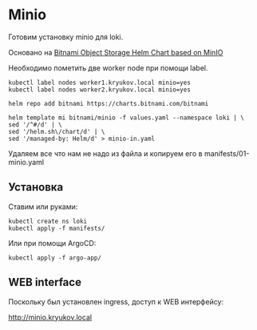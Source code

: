 # Minio

Готовим установку minio для loki.

Основано на [Bitnami Object Storage Helm Chart based on MinIO](https://github.com/bitnami/charts/tree/master/bitnami/minio/#installing-the-chart)

Необходимо пометить две worker node при помощи label.

    kubectl label nodes worker1.kryukov.local minio=yes
    kubectl label nodes worker2.kryukov.local minio=yes

    helm repo add bitnami https://charts.bitnami.com/bitnami

    helm template mi bitnami/minio -f values.yaml --namespace loki | \
    sed '/^#/d' | \
    sed '/helm.sh\/chart/d' | \
    sed '/managed-by: Helm/d' > minio-in.yaml

Удаляем все что нам не надо из файла и копируем его в manifests/01-minio.yaml

## Установка

Ставим или руками:

    kubectl create ns loki
    kubectl apply -f manifests/

Или при помощи ArgoCD:

    kubectl apply -f argo-app/

## WEB interface

Поскольку был установлен ingress, доступ к WEB интерфейсу:

http://minio.kryukov.local
